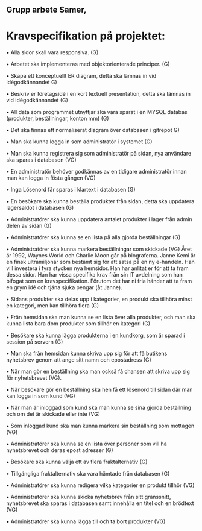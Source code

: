 ## Grupp arbete Samer,
# Kravspecifikation på projektet:

• Alla sidor skall vara responsiva. (G)

• Arbetet ska implementeras med objektorienterade principer. (G)

• Skapa ett konceptuellt ER diagram, detta ska lämnas in vid idégodkännandet G)

• Beskriv er företagsidé i en kort textuell presentation, detta ska lämnas in vid
idégodkännandet (G)

• All data som programmet utnyttjar ska vara sparat i en MYSQL databas (produkter,
beställningar, konton mm) (G)

• Det ska finnas ett normaliserat diagram över databasen i gitrepot G)

• Man ska kunna logga in som administratör i systemet (G)

• Man ska kunna registrera sig som administratör på sidan, nya användare ska sparas i
databasen (VG)

• En administratör behöver godkännas av en tidigare administratör innan man kan logga
in fösta gången (VG)

• Inga Lösenord får sparas i klartext i databasen (G)

• En besökare ska kunna beställa produkter från sidan, detta ska uppdatera lagersaldot i
databasen (G)

• Administratörer ska kunna uppdatera antalet produkter i lager från admin delen av sidan
(G)

• Administratörer ska kunna se en lista på alla gjorda beställningar (G)

• Administratörer ska kunna markera beställningar som skickade (VG)
Året är 1992, Waynes World och Charlie Moon går på biograferna. Janne Kemi är en
finsk ultramiljonär som bestämt sig för att satsa på en ny e-handeln. Han vill investera
i fyra stycken nya hemsidor. Han har anlitat er för att ta fram dessa sidor.
Han har vissa specifika krav från sin IT avdelning som han bifogat som en
kravspecifikation. Förutom det har ni fria händer att ta fram en grym idé och tjäna
sjuka pengar (åt Janne).

• Sidans produkter ska delas upp i kategorier, en produkt ska tillhöra minst en kategori,
men kan tillhöra flera (G)

• Från hemsidan ska man kunna se en lista över alla produkter, och man ska kunna lista
bara dom produkter som tillhör en kategori (G)

• Besökare ska kunna lägga produkterna i en kundkorg, som är sparad i session på
servern (G)

• Man ska från hemsidan kunna skriva upp sig för att få butikens nyhetsbrev genom att
ange sitt namn och epostadress (G)

• När man gör en beställning ska man också få chansen att skriva upp sig för
nyhetsbrevet (VG).

• När besökare gör en beställning ska hen få ett lösenord till sidan där man kan logga in
som kund (VG)

• När man är inloggad som kund ska man kunna se sina gjorda beställning och om det är
skickade eller inte (VG)

• Som inloggad kund ska man kunna markera sin beställning som mottagen (VG)

• Administratörer ska kunna se en lista över personer som vill ha nyhetsbrevet och deras
epost adresser (G)

• Besökare ska kunna välja ett av flera fraktalternativ (G)

• Tillgängliga fraktalternativ ska vara hämtade från databasen (G)

• Administratörer ska kunna redigera vilka kategorier en produkt tillhör (VG)

• Administratörer ska kunna skicka nyhetsbrev från sitt gränssnitt, nyhetsbrevet ska
sparas i databasen samt innehålla en titel och en brödtext (VG)

• Administratörer ska kunna lägga till och ta bort produkter (VG) 
